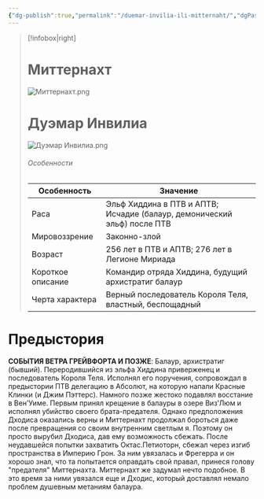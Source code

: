 ```yaml
---
{"dg-publish":true,"permalink":"/duemar-invilia-ili-mitternaht/","dgPassFrontmatter":true}
---
```



> [!infobox|right]
> # Миттернахт
> ![Миттернахт.png](/img/user/%D0%98%D0%B7%D0%BE%D0%B1%D1%80%D0%B0%D0%B6%D0%B5%D0%BD%D0%B8%D1%8F/%D0%9C%D0%B8%D1%82%D1%82%D0%B5%D1%80%D0%BD%D0%B0%D1%85%D1%82.png)
> # Дуэмар Инвилиа
> ![Дуэмар Инвилиа.png](/img/user/%D0%98%D0%B7%D0%BE%D0%B1%D1%80%D0%B0%D0%B6%D0%B5%D0%BD%D0%B8%D1%8F/%D0%94%D1%83%D1%8D%D0%BC%D0%B0%D1%80%20%D0%98%D0%BD%D0%B2%D0%B8%D0%BB%D0%B8%D0%B0.png)
> ###### Особенности
> | Особенность | Значение |
> | ---- | ---- |
> | Раса | Эльф Хиддина в ПТВ и АПТВ; Исчадие (балаур, демонический эльф) после ПТВ|
> | Мировоззрение | Законно-злой |
> | Возраст | 256 лет в ПТВ и АПТВ; 276 лет в Легионе Мириада|
> | Короткое описание |Командир отряда Хиддина, будущий архистратиг балаур|
> | Черта характера |Верный последователь Короля Теля, властный, беспощадный|

# Предыстория

**СОБЫТИЯ ВЕТРА ГРЕЙВФОРТА И ПОЗЖЕ**:
Балаур, архистратиг (бывший). Переродившийся из эльфа Хиддина приверженец и последователь Короля Теля. Исполнял его поручения, сопровождал в предыстории ПТВ делегацию в Абсолют, на которую напали Красные Клинки (и Джим Пэттерс). Намного позже жестоко подавлял восстание в Вен'Уиме. Первым принял крещение в балауры в озере Виз'Люм и исполнял убийство своего брата-предателя. Однако предположения Дходиса оказались верны и Миттернахт продолжал бороться даже после превращения со своим внутренним светлым я. Поэтому он просто вырубил Дходиса, дав ему возможность сбежать. После неудавшейся попытки захватить Октас.Петиоторн, сбежал через изгиб пространства в Империю Грон. За ним увязалась и Фрегерра и он хорошо знал, что та попытается оправдать свой правал, принеся голову "предателя" Миттернахта. Миттернахт же задумал нечто подобное. В это время за ними увязался еще и Дходис, который доставлял немало проблем душевным метаниям балаура.